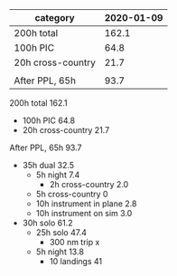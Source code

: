 |category|2020-01-09|
---------|----------|
200h total|162.1|
100h PIC|64.8|
20h cross-country|21.7|
 | |
After PPL, 65h|93.7| 

200h total                        162.1
* 100h PIC                         64.8
* 20h cross-country                21.7

After PPL, 65h                     93.7
* 35h dual                         32.5
  * 5h night                        7.4
    * 2h cross-country              2.0
  * 5h cross-country                  0
  * 10h instrument in plane         2.8
  * 10h instrument on sim           3.0
* 30h solo                         61.2
  * 25h solo                       47.4
    * 300 nm trip                     x
  * 5h night                       13.8
    * 10 landings                  41

